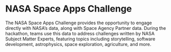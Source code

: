 # NASA Space Apps Challenge

The NASA Space Apps Challenge provides the opportunity to engage directly with NASA’s data, along with Space Agency Partner data. During the hackathon, teams use this data to address challenges written by NASA Subject Matter Experts, featuring topics including storytelling, software development, astrophysics, space exploration, agriculture, and more.
